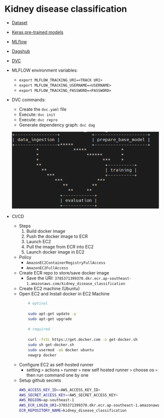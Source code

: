 # Kidney disease classification

- [Dataset](https://www.kaggle.com/datasets/nazmul0087/ct-kidney-dataset-normal-cyst-tumor-and-stone/data)
- [Keras pre-trained models](https://keras.io/api/applications/)
- [MLflow](https://mlflow.org/docs/latest/index.html)
- [Dagshub](https://dagshub.com/thivav)
- [DVC](https://dvc.org/doc)

- MLFLOW environment variables:
    - `export MLFLOW_TRACKING_URI=<TRACK URI>`
    - `export MLFLOW_TRACKING_USERNAME=<USERNAME>`
    - `export MLFLOW_TRACKING_PASSWORD=<PASSWORD>`

- DVC commands:
    - Create the `dvc.yaml` file
    - Execute: `dvc init`
    - Execute: `dvc repro`
    - Generate dependency graph: `dvc dag`
    
    ![dvc dag](docs/img/dvc_dag.png)

- CI/CD
    - Steps
        1. Build docker image
        2. Push the docker image to ECR
        3. Launch EC2
        4. Pull the image from ECR into EC2
        5. Launch docker image in EC2
    - Policy
        - `AmazonEC2ContainerRegistryFullAccess`
        - `AmazonEC2FullAccess`
    - Create ECR repo to store/save docker image
        - Save the URI: `3785371399370.dkr.ecr.ap-southeast-1.amazonaws.com/kidney_disease_classification`
    - Create EC2 machine (Ubuntu)
    - Open EC2 and Install docker in EC2 Machine        
        ```bash
            # optinal

            sudo apt-get update -y
            sudo apt-get upgrade

            # required

            curl -fsSL https://get.docker.com -o get-docker.sh
            sudo sh get-docker.sh
            sudo usermod -aG docker ubuntu
            newgrp docker
        ```
    - Configure EC2 as self-hosted runner
        - setting `>` actions `>` runner `>` new self hosted runner `>` choose os `>` then run command one by one
    - Setup github secrets
        ```bash
        AWS_ACCESS_KEY_ID=<AWS_ACCESS_KEY_ID>
        AWS_SECRET_ACCESS_KEY=<AWS_SECRET_ACCESS_KEY>
        AWS_REGION=ap-southeast-1
        AWS_ECR_LOGIN_URI=3785371399370.dkr.ecr.ap-southeast-1.amazonaws.com/kidney_disease_classification
        ECR_REPOSITORY_NAME=kidney_disease_classification
        ```